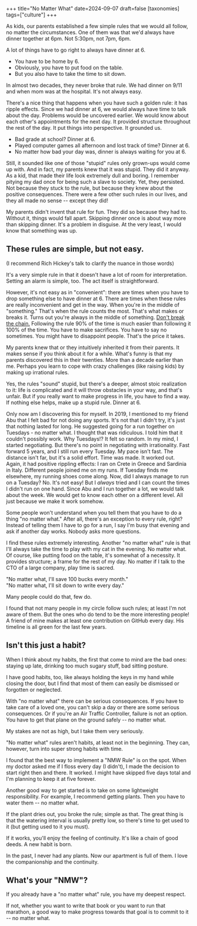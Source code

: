 +++
title="No Matter What"
date=2024-09-07
draft=false
[taxonomies]
tags=["culture"]
+++

As kids, our parents established a few simple rules that we would all follow, no matter the circumstances.
One of them was that we'd always have dinner together at 6pm.
Not 5:30pm, not 7pm, 6pm.

A lot of things have to go right to always have dinner at 6.

- You have to be home by 6.
- Obviously, you have to put food on the table.
- But you also have to take the time to sit down. 

In almost two decades, they never broke that rule.
We had dinner on 9/11 and when mom was at the hospital.
It's not always easy.

There's a nice thing that happens when you have such a golden rule: it has ripple effects.
Since we had dinner at 6, we would always have time to talk about the day.
Problems would be uncovered earlier.
We would know about each other's appointments for the next day.
It provided structure throughout the rest of the day.
It put things into perspective. 
It grounded us.

- Bad grade at school? Dinner at 6.
- Played computer games all afternoon and lost track of time? Dinner at 6.
- No matter how bad your day was, dinner is always waiting for you at 6.

Still, it sounded like one of those "stupid" rules only grown-ups would come up with.
And in fact, my parents knew that it was stupid.
They did it anyway.
As a kid, that made their life look extremely dull and boring.
I remember pitying my dad once for being such a slave to society.
Yet, they persisted.
Not because they stuck to the rule, but because they knew about the positive consequences.
There were a few other such rules in our lives, and they all made no sense -- except they did!

My parents didn't invent that rule for fun. They did so because they had to.
Without it, things would fall apart.
Skipping dinner once is about way more than skipping dinner.
It's a problem in disguise.
At the very least, I would know that something was up.

## These rules are simple, but not easy. 

(I recommend Rich Hickey's talk to clarify the nuance in those words)

It's a very simple rule in that it doesn't have a lot of room for interpretation.
Setting an alarm is simple, too.
The act itself is straightforward.

However, it's not easy as in "convenient": there are times when you have to drop something else to have dinner at 6.
There are times when these rules are really inconvenient and get in the way.
When you're in the middle of "something."
That's when the rule counts the most.
That's what makes or breaks it.
Turns out you're always in the middle of something.
[Don't break the chain.](https://sureshjoshi.com/productivity/dont-break-the-chain-says-seinfeld)
Following the rule 90% of the time is much easier than following it 100% of the time.
You have to make sacrifices.
You have to say no sometimes.
You might have to disappoint people.
That's the price it takes.

My parents knew that or they intuitively inherited it from their parents.
It makes sense if you think about it for a while.
What's funny is that my parents discovered this in their twenties.
More than a decade earlier than me.
Perhaps you learn to cope with crazy challenges (like raising kids) by making up irrational rules.

Yes, the rules "sound" stupid, but there's a deeper, almost stoic realization to it:
life is complicated and it will throw obstacles in your way, and that's unfair. 
But if you really want to make progress in life, you have to find a way. 
If nothing else helps, make up a stupid rule.
Dinner at 6.

Only now am I discovering this for myself.
In 2019, I mentioned to my friend Abu that I felt bad for not doing any sports.
It's not that I didn't try, it's just that nothing lasted for long.
He suggested going for a run together on Tuesdays - no matter what.
I thought that was ridiculous.
I told him that it couldn't possibly work.
Why Tuesdays!?
It felt so random.
In my mind, I started negotiating.
But there's no point in negotiating with irrationality.
Fast forward 5 years, and I still run every Tuesday.
My pace isn't fast. The distance isn't far, but it's a solid effort.
Time was made.
It worked out.
Again, it had positive rippling effects:
I ran on Crete in Greece and Sardinia in Italy.
Different people joined me on my runs.
If Tuesday finds me elsewhere, my running shoes come along.
Now, did I always manage to run on a Tuesday?
No. It's not easy!
But I _always_ tried and I can count the times I didn't run on one hand.
Since Abu and I run together a lot, we would talk about the week.
We would get to know each other on a different level.
All just because we make it work somehow.

Some people won't understand when you tell them that you have to do a thing "no matter what."
After all, there's an exception to every rule, right?
Instead of telling them I have to go for a run, I say I'm busy that evening and ask if another day works.
Nobody asks more questions.

I find these rules extremely interesting.
Another "no matter what" rule is that I'll always take the time to play with my cat in the evening.
No matter what.
Of course, like putting food on the table, it's somewhat of a necessity.
It provides structure; a frame for the rest of my day.
No matter if I talk to the CTO of a large company, play time is sacred.

"No matter what, I'll save 100 bucks every month."  
"No matter what, I'll sit down to write every day."  

Many people could do that, few do.

I found that not many people in my circle follow such rules; at least I'm not aware of them.
But the ones who do tend to be the more interesting people!
A friend of mine makes at least one contribution on GitHub every day.
His timeline is all green for the last few years.

## Isn't this just a habit?

When I think about my habits, the first that come to mind are the bad ones:
staying up late, drinking too much sugary stuff, bad sitting posture.

I have good habits, too, like always holding the keys in my hand while closing the door,
but I find that most of them can easily be dismissed or forgotten or neglected.

With "no matter what" there can be serious consequences.
If you have to take care of a loved one, you can't skip a day or there are some serious consequences.
Or if you're an Air Traffic Controller, failure is not an option.
You have to get that plane on the ground safely -- no matter what.

My stakes are not as high, but I take them very seriously.

"No matter what" rules aren't habits, at least not in the beginning.
They can, however, turn into super strong habits with time.

I found that the best way to implement a "NMW Rule" is on the spot.
When my doctor asked me if I floss every day (I didn't), I made the decision to start right then and there.
It worked.
I might have skipped five days total and I'm planning to keep it at five forever.

Another good way to get started is to take on some lightweight responsibility.
For example, I recommend getting plants.
Then you have to water them -- no matter what.

If the plant dries out, you broke the rule; simple as that.
The great thing is that the watering interval is usually pretty low, so there's time to get used to it
(but getting used to it you must).

If it works, you'll enjoy the feeling of continuity.
It's like a chain of good deeds.
A new habit is born.

In the past, I never had any plants.
Now our apartment is full of them.
I love the companionship and the continuity.

## What's your "NMW"?

If you already have a "no matter what" rule, you have my deepest respect.

If not, whether you want to write that book or you want to run that marathon,
a good way to make progress towards that goal is to commit to it -- no matter what.